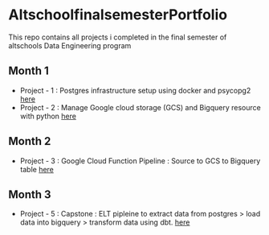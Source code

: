 # AltschoolfinalsemesterPortfolio

This repo contains all projects i completed in the final semester of altschools Data Engineering program

## Month 1
* Project - 1 : Postgres infrastructure setup using docker and psycopg2 <a href="https://github.com/Ughanze23/AltschoolfinalsemesterPortfolio/tree/main/01_postgres_docker_init">here</a>
* Project - 2 : Manage Google cloud storage (GCS) and Bigquery resource with python <a href="https://github.com/Ughanze23/AltschoolfinalsemesterPortfolio/tree/main/02_py_gcs_bq">here</a>

## Month 2
* Project - 3 : Google Cloud Function Pipeline : Source to GCS to Bigquery table <a href="https://github.com/Ughanze23/AltschoolfinalsemesterPortfolio/tree/main/03_Google_cloud_functions">here</a>



## Month 3
* Project - 5 : Capstone : ELT pipleine to extract data from postgres > load data into bigquery > transform data using dbt. <a href="https://github.com/Ughanze23/AltschoolfinalsemesterPortfolio/tree/main/05_capstone_project">here</a>
